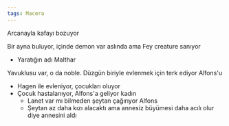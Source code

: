 ```yaml
---  
tags: Macera  
---  
```

  
Arcanayla kafayı bozuyor  
  
Bir ayna buluyor, içinde demon var aslında ama Fey creature sanıyor  
- Yaratığın adı Malthar  
  
Yavuklusu var, o da noble. Düzgün biriyle evlenmek için terk ediyor Alfons'u  
- Hagen ile evleniyor, çocukları oluyor  
- Çocuk hastalanıyor, Alfons'a geliyor kadın  
	- Lanet var mı bilmeden şeytan çağırıyor Alfons  
	- Şeytan az daha kızı alacaktı ama annesiz büyümesi daha acılı olur diye annesini aldı